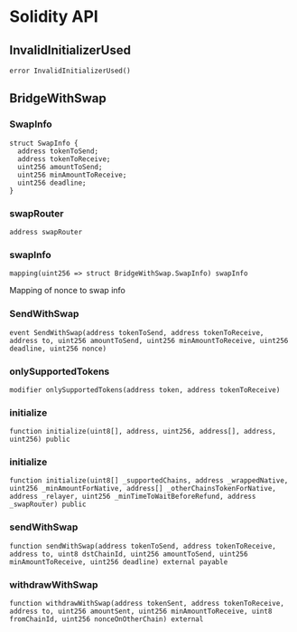# Solidity API

## InvalidInitializerUsed

```solidity
error InvalidInitializerUsed()
```

## BridgeWithSwap

### SwapInfo

```solidity
struct SwapInfo {
  address tokenToSend;
  address tokenToReceive;
  uint256 amountToSend;
  uint256 minAmountToReceive;
  uint256 deadline;
}
```

### swapRouter

```solidity
address swapRouter
```

### swapInfo

```solidity
mapping(uint256 => struct BridgeWithSwap.SwapInfo) swapInfo
```

Mapping of nonce to swap info

### SendWithSwap

```solidity
event SendWithSwap(address tokenToSend, address tokenToReceive, address to, uint256 amountToSend, uint256 minAmountToReceive, uint256 deadline, uint256 nonce)
```

### onlySupportedTokens

```solidity
modifier onlySupportedTokens(address token, address tokenToReceive)
```

### initialize

```solidity
function initialize(uint8[], address, uint256, address[], address, uint256) public
```

### initialize

```solidity
function initialize(uint8[] _supportedChains, address _wrappedNative, uint256 _minAmountForNative, address[] _otherChainsTokenForNative, address _relayer, uint256 _minTimeToWaitBeforeRefund, address _swapRouter) public
```

### sendWithSwap

```solidity
function sendWithSwap(address tokenToSend, address tokenToReceive, address to, uint8 dstChainId, uint256 amountToSend, uint256 minAmountToReceive, uint256 deadline) external payable
```

### withdrawWithSwap

```solidity
function withdrawWithSwap(address tokenSent, address tokenToReceive, address to, uint256 amountSent, uint256 minAmountToReceive, uint8 fromChainId, uint256 nonceOnOtherChain) external
```


